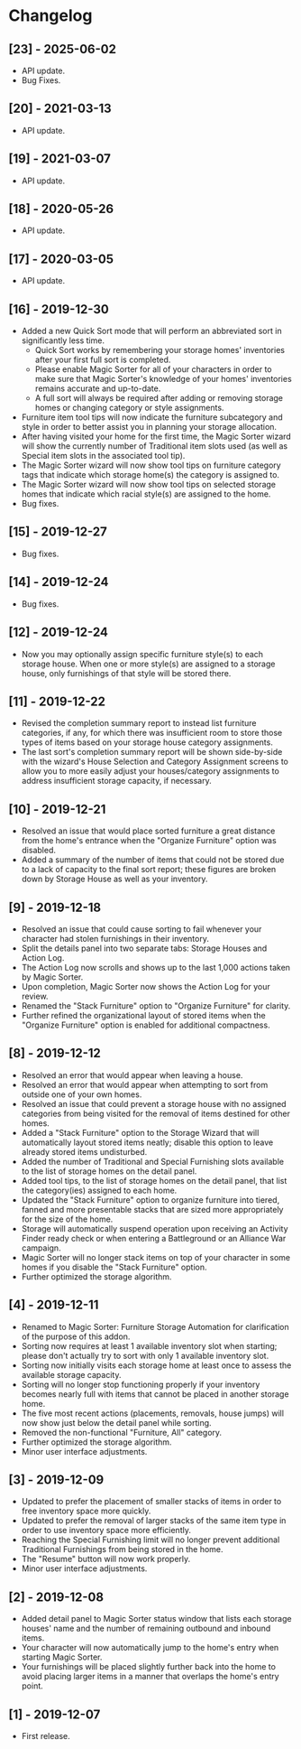 # Changelog

## [23] - 2025-06-02
- API update.
- Bug Fixes.

## [20] - 2021-03-13
- API update.

## [19] - 2021-03-07
- API update.

## [18] - 2020-05-26
- API update.

## [17] - 2020-03-05
- API update.

## [16] - 2019-12-30
- Added a new Quick Sort mode that will perform an abbreviated sort in significantly less time.
  - Quick Sort works by remembering your storage homes' inventories after your first full sort is completed.
  - Please enable Magic Sorter for all of your characters in order to make sure that Magic Sorter's knowledge of your homes' inventories remains accurate and up-to-date.
  - A full sort will always be required after adding or removing storage homes or changing category or style assignments.
- Furniture item tool tips will now indicate the furniture subcategory and style in order to better assist you in planning your storage allocation.
- After having visited your home for the first time, the Magic Sorter wizard will show the currently number of Traditional item slots used (as well as Special item slots in the associated tool tip).
- The Magic Sorter wizard will now show tool tips on furniture category tags that indicate which storage home(s) the category is assigned to.
- The Magic Sorter wizard will now show tool tips on selected storage homes that indicate which racial style(s) are assigned to the home.
- Bug fixes.

## [15] - 2019-12-27
- Bug fixes.

## [14] - 2019-12-24
- Bug fixes.

## [12] - 2019-12-24
- Now you may optionally assign specific furniture style(s) to each storage house. When one or more style(s) are assigned to a storage house, only furnishings of that style will be stored there.

## [11] - 2019-12-22
- Revised the completion summary report to instead list furniture categories, if any, for which there was insufficient room to store those types of items based on your storage house category assignments.
- The last sort's completion summary report will be shown side-by-side with the wizard's House Selection and Category Assignment screens to allow you to more easily adjust your houses/category assignments to address insufficient storage capacity, if necessary.

## [10] - 2019-12-21
- Resolved an issue that would place sorted furniture a great distance from the home's entrance when the "Organize Furniture" option was disabled.
- Added a summary of the number of items that could not be stored due to a lack of capacity to the final sort report; these figures are broken down by Storage House as well as your inventory.

## [9] - 2019-12-18
- Resolved an issue that could cause sorting to fail whenever your character had stolen furnishings in their inventory.
- Split the details panel into two separate tabs: Storage Houses and Action Log.
- The Action Log now scrolls and shows up to the last 1,000 actions taken by Magic Sorter.
- Upon completion, Magic Sorter now shows the Action Log for your review.
- Renamed the "Stack Furniture" option to "Organize Furniture" for clarity.
- Further refined the organizational layout of stored items when the "Organize Furniture" option is enabled for additional compactness.

## [8] - 2019-12-12
- Resolved an error that would appear when leaving a house.
- Resolved an error that would appear when attempting to sort from outside one of your own homes.
- Resolved an issue that could prevent a storage house with no assigned categories from being visited for the removal of items destined for other homes.
- Added a "Stack Furniture" option to the Storage Wizard that will automatically layout stored items neatly; disable this option to leave already stored items undisturbed.
- Added the number of Traditional and Special Furnishing slots available to the list of storage homes on the detail panel.
- Added tool tips, to the list of storage homes on the detail panel, that list the category(ies) assigned to each home.
- Updated the "Stack Furniture" option to organize furniture into tiered, fanned and more presentable stacks that are sized more appropriately for the size of the home.
- Storage will automatically suspend operation upon receiving an Activity Finder ready check or when entering a Battleground or an Alliance War campaign.
- Magic Sorter will no longer stack items on top of your character in some homes if you disable the "Stack Furniture" option.
- Further optimized the storage algorithm.

## [4] - 2019-12-11
- Renamed to Magic Sorter: Furniture Storage Automation for clarification of the purpose of this addon.
- Sorting now requires at least 1 available inventory slot when starting; please don't actually try to sort with only 1 available inventory slot.
- Sorting now initially visits each storage home at least once to assess the available storage capacity.
- Sorting will no longer stop functioning properly if your inventory becomes nearly full with items that cannot be placed in another storage home.
- The five most recent actions (placements, removals, house jumps) will now show just below the detail panel while sorting.
- Removed the non-functional "Furniture, All" category.
- Further optimized the storage algorithm.
- Minor user interface adjustments.

## [3] - 2019-12-09
- Updated to prefer the placement of smaller stacks of items in order to free inventory space more quickly.
- Updated to prefer the removal of larger stacks of the same item type in order to use inventory space more efficiently.
- Reaching the Special Furnishing limit will no longer prevent additional Traditional Furnishings from being stored in the home.
- The "Resume" button will now work properly.
- Minor user interface adjustments.

## [2] - 2019-12-08
- Added detail panel to Magic Sorter status window that lists each storage houses' name and the number of remaining outbound and inbound items.
- Your character will now automatically jump to the home's entry when starting Magic Sorter.
- Your furnishings will be placed slightly further back into the home to avoid placing larger items in a manner that overlaps the home's entry point.

## [1] - 2019-12-07
- First release.